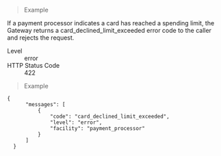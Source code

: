 <div class="method-area">
  <div class="method-copy">
    <div class="method-copy-padding"><blockquote><p>Example</p></blockquote>
      <p>If a payment processor indicates a card has reached a spending limit, the Gateway returns a <span class="code-green">card_declined_limit_exceeded</span> error code to the  caller and rejects the request.</p>
      <dl class="dl-horizontal">
        <dt>Level</dt>
        <dd>error</dd>
        <dt>HTTP Status Code</dt>
        <dd>422</dd>
      </dl>
    </div>
  </div>

  <blockquote>Example</blockquote>
  <pre><code class="json">{
      "messages": [
          {
              "code": "card_declined_limit_exceeded",
              "level": "error",
              "facility": "payment_processor"
          }
      ]
  }</code>
  </pre>
</div>
